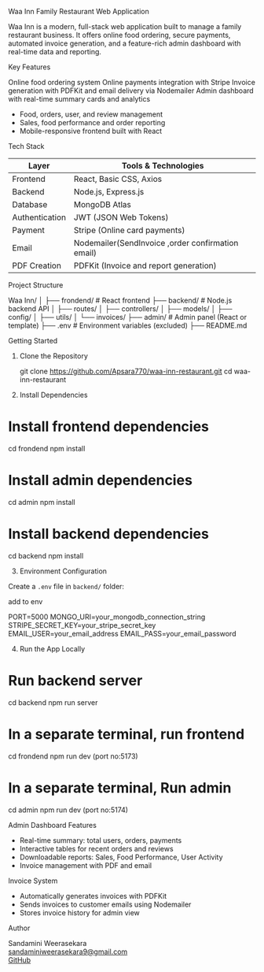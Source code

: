 Waa Inn Family Restaurant Web Application

Waa Inn is a modern, full-stack web application built to manage a family restaurant business. It offers online food ordering, secure payments, automated invoice generation, and a feature-rich admin dashboard with real-time data and reporting.

 Key Features

 Online food ordering system
 Online payments integration with Stripe
 Invoice generation with PDFKit and email delivery via Nodemailer
 Admin dashboard with real-time summary cards and analytics
-  Food, orders, user, and review management
-  Sales, food performance and order reporting
-  Mobile-responsive frontend built with React 


Tech Stack

| Layer       | Tools & Technologies                                |
|-------------|-----------------------------------------------------|
| Frontend    | React, Basic CSS, Axios                             |
| Backend     | Node.js, Express.js                                 |
| Database    | MongoDB Atlas                                       |
| Authentication | JWT (JSON Web Tokens)                            |
| Payment     | Stripe (Online card payments)                       |
| Email       | Nodemailer(SendInvoice ,order confirmation email)   |
| PDF Creation| PDFKit (Invoice and report generation)              |
      
 
 Project Structure
 
Waa Inn/
│
├── frondend/           # React frontend
├── backend/            # Node.js backend API
│   ├── routes/
│   ├── controllers/
│   ├── models/
│   ├── config/
│   ├── utils/
│   └── invoices/
├── admin/              # Admin panel (React or template)
├── .env                # Environment variables (excluded)
├── README.md


 Getting Started

 1. Clone the Repository

     git clone https://github.com/Apsara770/waa-inn-restaurant.git
     cd waa-inn-restaurant


 2. Install Dependencies

# Install frontend dependencies
cd frondend
npm install

# Install admin dependencies
cd admin
npm install

# Install backend dependencies
cd backend
npm install


 3. Environment Configuration

Create a `.env` file in `backend/` folder:

 add to env
 
PORT=5000
MONGO_URI=your_mongodb_connection_string
STRIPE_SECRET_KEY=your_stripe_secret_key
EMAIL_USER=your_email_address
EMAIL_PASS=your_email_password


 4. Run the App Locally


# Run backend server
cd backend
npm run server

# In a separate terminal, run frontend
cd frondend
npm run dev
(port no:5173)

# In a separate terminal, Run admin
cd admin
npm run dev
(port no:5174)

 Admin Dashboard Features

- Real-time summary: total users, orders, payments
- Interactive tables for recent orders and reviews
- Downloadable reports: Sales, Food Performance, User Activity
- Invoice management with PDF and email

 Invoice System

- Automatically generates invoices with PDFKit
- Sends invoices to customer emails using Nodemailer
- Stores invoice history for admin view



 Author

  Sandamini Weerasekara  
  sandaminiweerasekara9@gmail.com  
  [GitHub](https://github.com/Apsara770)


